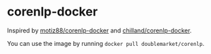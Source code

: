 # corenlp-docker

Inspired by [motiz88/corenlp-docker](https://github.com/motiz88/corenlp-docker) and [chilland/corenlp-docker](https://github.com/chilland/corenlp-docker).

You can use the image by running `docker pull doublemarket/corenlp`.
